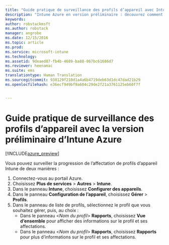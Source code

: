 ```yaml
---
title: "Guide pratique de surveillance des profils d’appareil avec Intune | Version préliminaire d’Intune Azure | Microsoft Docs"
description: "Intune Azure en version préliminaire : découvrez comment surveiller des profils d’appareil Intune attribués."
keywords: 
author: robstackmsft
ms.author: robstack
manager: angrobe
ms.date: 12/15/2016
ms.topic: article
ms.prod: 
ms.service: microsoft-intune
ms.technology: 
ms.assetid: 9deaed87-fb4b-4689-ba88-067bc61686d7
ms.reviewer: heenamac
ms.suite: ems
translationtype: Human Translation
ms.sourcegitcommit: 938129f210d1a4a6b4719deb63d1dc47dad21b29
ms.openlocfilehash: e36ecf949bf9a604c29de2f21a3761125eb60f7f


---
```


# <a name="how-to-monitor-device-profiles-with-intune-azure-preview"></a>Guide pratique de surveillance des profils d’appareil avec la version préliminaire d’Intune Azure

[!INCLUDE[azure_preview](../includes/azure_preview.md)]

Vous pouvez surveiller la progression de l’affectation de profils d’appareil Intune de deux manières :


1. Connectez-vous au portail Azure.
2. Choisissez **Plus de services** > **Autres** > **Intune**.
3. Dans le panneau **Intune**, choisissez **Configurer des appareils**.
2. Dans le panneau **Configuration de l’appareil**, choisissez **Gérer** > **Profils**.
2. Dans le panneau de liste de profils, sélectionnez le profil que vous souhaitez gérer, puis, au choix :
    - Dans le panneau <*Nom du profil*> **Rapports**, choisissez **Vue d’ensemble** pour afficher des informations sur le profil et ses affectations.
    - Dans le panneau <*Nom du profil*> **Rapports**, choisissez **Rapports** pour plus d’informations sur le profil et ses affectations.



<!--HONumber=Feb17_HO1-->


